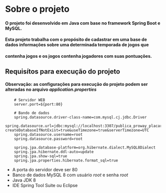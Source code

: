 # Sobre o projeto

#### O projeto foi desenvolvido em Java com base no framework Spring Boot e MySQL.
		
#### Esta projeto trabalha com o propósito de cadastrar em uma base de dados informações sobre uma determinada temporada de jogos que 
#### contenha jogos e os jogos contenha jogadores com suas pontuações.

	
## Requisítos para execução do projeto
#### Observação: as configurações para execução do projeto podem ser alteradas no arquivo _application.properties_
~~~
	# Servidor WEB
	server.port=${port:80}
	
	# Bando de dados
	spring.datasource.driver-class-name=com.mysql.cj.jdbc.Driver
	spring.datasource.url=jdbc:mysql://localhost:3307/publica_proway_placar?createDatabaseIfNotExist=true&useTimezone=true&serverTimezone=UTC
	spring.datasource.username=root
	spring.datasource.password=root
	
	spring.jpa.database-platform=org.hibernate.dialect.MySQL8Dialect
	spring.jpa.hibernate.ddl-auto=update
	spring.jpa.show-sql=true
	spring.jpa.properties.hibernate.format_sql=true
~~~

- A porta do servidor deve ser 80 
- Banco de dados MySQL 8 com usuário _root_ e senha _root_
- Java JDK 8
- IDE Spring Tool Suite ou Eclipse
